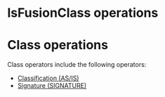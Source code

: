 # lsFusionClass operations

# Class operations

Class operators include the following operators:

-   [Classification (AS/IS)](Classification_IS_AS_.md)
-   [Signature (SIGNATURE)](Property_signature_CLASS_.md)

  
